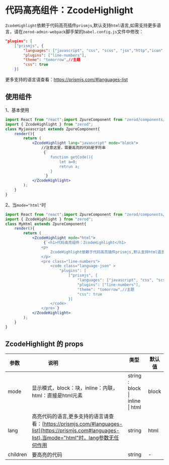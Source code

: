<!-- @routePath:/component-doc/ZcodeHighlight-doc -->
<!--
 * @Author: zgt
 * @Date: 2018-08-21 10:59:31
 * @LastEditors: zgt
 * @LastEditTime: 2019-08-24 10:36:36
 * @Description: file content
 -->
# 代码高亮组件：ZcodeHighlight

`ZcodeHighlight`依赖于代码高亮插件`prismjs`,默认支持`html`语言,如需支持更多语言，请在`zerod-admin-webpack`脚手架的`babel.config.js`文件中修改：

```json
"plugins": [
    ["prismjs", {
        "languages": ["javascript", "css", "scss", "jsx","http","icon","java","json","yaml"],//已设置支持的语言，
        "plugins": ["line-numbers"],
        "theme": "tomorrow",//主题
        "css": true
    }]
```

更多支持的语言请查看：<a href="https://prismjs.com/#languages-list" target="_blank">https://prismjs.com/#languages-list</a>

## 使用组件

1、基本使用

```jsx
import React from "react";import ZpureComponent from "zerod/components/ZpureComponent";
import { ZcodeHighlight } from "zerod";
class Myjavascript extends ZpureComponent{
    render(){
        return (
            <ZcodeHighlight lang="javascript" mode="block">
                //注意这里，需要高亮的代码是字符串
                 {`
                    function getCode(){
                        let a=0;
                        retrun a;
                    }
                 `}
            </ZcodeHighlight>
        );
    }
}
```

2、当`mode="html"`时

```jsx
import React from "react";import ZpureComponent from "zerod/components/ZpureComponent";
import { ZcodeHighlight } from "zerod";
class MyHtml extends ZpureComponent{
    render(){
        return (
            <ZcodeHighlight mode="html">
                 {`<h1>代码高亮组件：ZcodeHighlight</h1>
				<p>
					ZcodeHighlight依赖于代码高亮插件prismjs,默认支持html语言,如需支持更多语言，请在zerod-admin-webpack脚手架的.babelrc文件中修改：
				</p>
				<pre class="line-numbers">
					<code class="language-json" >
                        "plugins": [
                            ["prismjs", {
                                "languages": ["javascript", "css", "scss", "jsx","http","icon","java","json","yaml"],//设置支持的语言，
                                "plugins": ["line-numbers"],
                                "theme": "tomorrow",//主题
                                "css": true
                            }]
                    </code>
				</pre>`}
            </ZcodeHighlight>
        );
    }
}
```

## ZcodeHighlight 的 props

| 参数            | 说明                                                                                 | 类型                                                  | 默认值     |
| --------------- | ------------------------------------------------------------------------------------ | -------------------------------------------- | ---------- |
| mode            | 显示模式，block：块，inline：内联，html：直接是html元素            | string : block \| inline \| html     | block     |
| lang            | 高亮代码的语言,更多支持的语言请查看：[https://prismjs.com/#languages-list](https://prismjs.com#languages-list),当mode="html"时，lang参数无任何作用 | string    | html        |
| children        | 要高亮的代码             | string    | -        |

